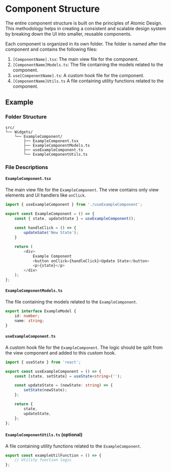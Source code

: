 # Component Structure

The entire component structure is built on the principles of Atomic Design. This methodology helps in creating a consistent and scalable design system by breaking down the UI into smaller, reusable components.

Each component is organized in its own folder. The folder is named after the component and contains the following files:

1. `[ComponentName].tsx`: The main view file for the component.
2. `[ComponentName]Models.ts`: The file containing the models related to the component.
3. `use[ComponentName].ts`: A custom hook file for the component.
4. `[ComponentName]Utils.ts` A file containing utility functions related to the component.

## Example

### Folder Structure
```
src/
└── Widgets/
    └── ExampleComponent/
        ├── ExampleComponent.tsx
        ├── ExampleComponentModels.ts
        ├── useExampleComponent.ts
        └── ExampleComponentUtils.ts
```

### File Descriptions

#### `ExampleComponent.tsx`
The main view file for the `ExampleComponent`. The view contains only view elements and UI handlers like `onClick`.

```typescript jsx
import { useExampleComponent } from './useExampleComponent';

export const ExampleComponent = () => {
    const { state, updateState } = useExampleComponent();
    
    const handleClick = () => {
        updateSate('New State');
    }

    return (
        <div>
            Example Component
            <button onClick={handleClick}>Update State</button>
            <p>{state}</p>
        </div>
    );
};
```

#### `ExampleComponentModels.ts`
The file containing the models related to the `ExampleComponent`.

```typescript
export interface ExampleModel {
    id: number;
    name: string;
}
```

#### `useExampleComponent.ts`
A custom hook file for the `ExampleComponent`. The logic should be split from the view component and added to this custom hook.

```typescript
import { useState } from 'react';

export const useExampleComponent = () => {
    const [state, setState] = useState<string>('');

    const updateState = (newState: string) => {
        setState(newState);
    };

    return {
        state,
        updateState,
    };
};
```

#### `ExampleComponentUtils.ts` (optional)
A file containing utility functions related to the `ExampleComponent`.

```typescript
export const exampleUtilFunction = () => {
    // Utility function logic
};
```
